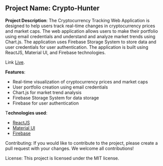## Project Name: Crypto-Hunter

**Project Description**:
The Cryptocurrency Tracking Web Application is designed to help users track real-time changes in cryptocurrency prices and market caps. 
The web application allows users to make their portfolio using email credentials and understand and analyze market trends using Chart.js.
The application uses Firebase Storage System to store data and user credentials for user authentication. The application is built using ReactJS, Material UI, and Firebase technologies.

Link [Live](https://crpto-hunter.netlify.app/).

**Features**:
* Real-time visualization of cryptocurrency prices and market caps
* User portfolio creation using email credentials
* Chart.js for market trend analysis
* Firebase Storage System for data storage
* Firebase for user authentication


T**echnologies used**:

*  [ReactJS](https://react.dev/learn)
*  [ Material UI](https://mui.com/)
*  [Firebase](https://firebase.google.com/)

Contributing:
If you would like to contribute to the project, please create a pull request with your changes. We welcome all contributions!

License:
This project is licensed under the MIT license.
